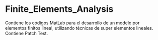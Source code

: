 # Finite_Elements_Analysis
Contiene los códigos MatLab para el desarrollo de un modelo por elementos finitos lineal, utilizando técnicas de super elementos lineales. Contiene Patch Test.
